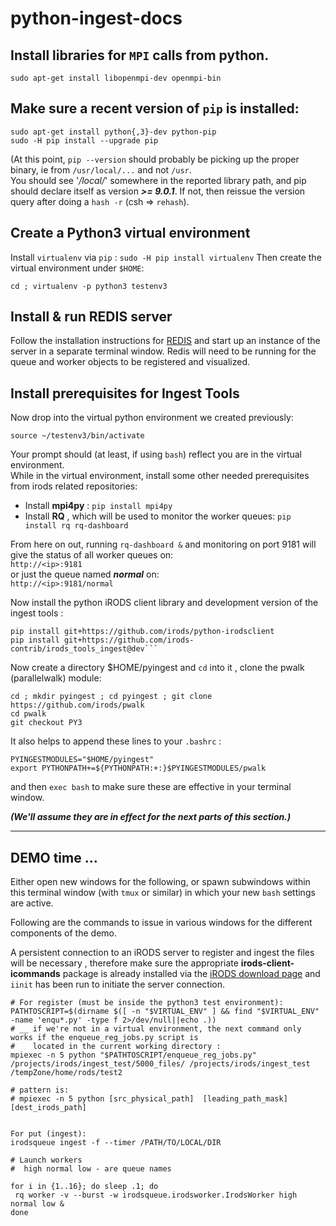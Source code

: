 # python-ingest-docs

## Install libraries for `MPI` calls from python.

```
sudo apt-get install libopenmpi-dev openmpi-bin
```

##  Make sure a recent version of `pip` is installed:

```
sudo apt-get install python{,3}-dev python-pip
sudo -H pip install --upgrade pip
```

(At this point, `pip --version` should probably be picking up the proper binary, ie from `/usr/local/...` and not `/usr`.  
You should see '*/local/*' somewhere in the reported library path, and pip should declare itself as version ***>= 9.0.1***.  If not, then reissue the version query after doing a `hash -r` (csh => `rehash`).

## Create a Python3 virtual environment

Install `virtualenv` via `pip` :
`sudo -H pip install virtualenv`
Then create the virtual environment under `$HOME`:
```
cd ; virtualenv -p python3 testenv3
```

## Install & run REDIS server

Follow the installation instructions for [REDIS](https://redis.io/download) and start up an instance of the  server in a separate terminal window.  Redis will need to be running for the queue and worker objects to be registered and visualized.


## Install prerequisites for Ingest Tools

Now drop into the virtual python environment we created previously:
```
source ~/testenv3/bin/activate
```

Your prompt should (at least, if using `bash`) reflect you are in the virtual environment.  
While in the virtual environment, install some other needed prerequisites from irods related repositories:

* Install **mpi4py** : `pip install mpi4py`
* Install **RQ** , which will be used to monitor the worker queues: `pip install rq rq-dashboard `

From here on out, running `rq-dashboard &` and monitoring on port 9181 will give the status of all worker queues on:  
  `http://<ip>:9181`  
or just the queue named ***normal*** on:  
  `http://<ip>:9181/normal`  

Now install the python iRODS client library and development version of the ingest tools :

```
pip install git+https://github.com/irods/python-irodsclient
pip install git+https://github.com/irods-contrib/irods_tools_ingest@dev```
```

Now create a directory $HOME/pyingest and `cd` into it , clone the pwalk (parallelwalk) module:  
```
cd ; mkdir pyingest ; cd pyingest ; git clone https://github.com/irods/pwalk
cd pwalk
git checkout PY3 
```

It also helps to append these lines to your `.bashrc` :  
```
PYINGESTMODULES="$HOME/pyingest"
export PYTHONPATH+=${PYTHONPATH:+:}$PYINGESTMODULES/pwalk
```  
and then `exec bash` to make sure these are effective in your terminal window.  

***(We'll assume they are in effect for the next parts of this section.)***

---

## DEMO time ...

Either open new windows for the following, or spawn subwindows within this terminal window (with `tmux` or similar) in which your new `bash` settings are active.

Following are the commands to issue in various windows for the different components of the demo.

A persistent connection to an iRODS server to register and ingest the files will be necessary , therefore make sure the appropriate **irods-client-icommands** package is already installed via the [iRODS download page](http://irods.org/download) and `iinit` has been run to initiate the server connection. 


 ```
# For register (must be inside the python3 test environment):
PATHTOSCRIPT=$(dirname $([ -n "$VIRTUAL_ENV" ] && find "$VIRTUAL_ENV" -name 'enqu*.py' -type f 2>/dev/null||echo .))
# __ if we're not in a virtual environment, the next command only works if the enqueue_reg_jobs.py script is
#    located in the current working directory :
mpiexec -n 5 python "$PATHTOSCRIPT/enqueue_reg_jobs.py" /projects/irods/ingest_test/5000_files/ /projects/irods/ingest_test /tempZone/home/rods/test2

# pattern is:
# mpiexec -n 5 python [src_physical_path]  [leading_path_mask]  [dest_irods_path]


For put (ingest):
irodsqueue ingest -f --timer /PATH/TO/LOCAL/DIR

# Launch workers
#  high normal low - are queue names

for i in {1..16}; do sleep .1; do
  rq worker -v --burst -w irodsqueue.irodsworker.IrodsWorker high normal low & 
done
 ```
 
